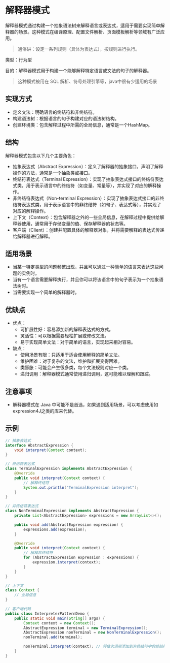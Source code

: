 # 解释器模式

解释器模式通过构建一个抽象语法树来解释语言或表达式，适用于需要实现简单解释器的场景。这种模式在编译原理、配置文件解析、页面模板解析等领域有广泛应用。
>通俗讲：设定一系列规则（具体为表达式），按规则进行执行。

类型：行为型

目的：解释器模式用于构建一个能够解释特定语言或文法的句子的解释器。
>这种模式被用在 SQL 解析、符号处理引擎等，java中很有少适用的场景

## 实现方式

- 定义文法：明确语言的终结符和非终结符。
- 构建语法树：根据语言的句子构建对应的语法树结构。
- 创建环境类：包含解释过程中所需的全局信息，通常是一个HashMap。

## 结构

解释器模式包含以下几个主要角色：

- 抽象表达式（Abstract Expression）：定义了解释器的抽象接口，声明了解释操作的方法，通常是一个抽象类或接口。
- 终结符表达式（Terminal Expression）：实现了抽象表达式接口的终结符表达式类，用于表示语言中的终结符（如变量、常量等），并实现了对应的解释操作。
- 非终结符表达式（Non-terminal Expression）：实现了抽象表达式接口的非终结符表达式类，用于表示语言中的非终结符（如句子、表达式等），并实现了对应的解释操作。
- 上下文（Context）：包含解释器之外的一些全局信息，在解释过程中提供给解释器使用，通常用于存储变量的值、保存解释器的状态等。
- 客户端（Client）：创建并配置具体的解释器对象，并将需要解释的表达式传递给解释器进行解释。

## 适用场景

- 当某一特定类型的问题频繁出现，并且可以通过一种简单的语言来表达这些问题的实例时。
- 当有一个语言需要解释执行，并且你可以将该语言中的句子表示为一个抽象语法树时。
- 当需要实现一个简单的解释器时。

## 优缺点

- 优点：
  - 可扩展性好：容易添加新的解释表达式的方式。
  - 灵活性：可以根据需要轻松扩展或修改文法。
  - 易于实现简单文法：对于简单的语言，实现起来相对容易。
- 缺点：
  - 使用场景有限：只适用于适合使用解释的简单文法。
  - 维护困难：对于复杂的文法，维护和扩展变得困难。
  - 类膨胀：可能会产生很多类，每个文法规则对应一个类。
  - 递归调用：解释器模式通常使用递归调用，这可能难以理解和跟踪。

## 注意事项

- 解释器模式在 Java 中可能不是首选，如果遇到适用场景，可以考虑使用如expression4J之类的库来代替。

## 示例

```java
// 抽象表达式
interface AbstractExpression {
    void interpret(Context context);
}

// 终结符表达式
class TerminalExpression implements AbstractExpression {
    @Override
    public void interpret(Context context) {
        // 解释终结符
        System.out.println("TerminalExpression interpret");
    }
}

// 非终结符表达式
class NonTerminalExpression implements AbstractExpression {
    private List<AbstractExpression> expressions = new ArrayList<>();

    public void add(AbstractExpression expression) {
        expressions.add(expression);
    }

    @Override
    public void interpret(Context context) {
        // 解释非终结符
        for (AbstractExpression expression : expressions) {
            expression.interpret(context);
        }
    }
}

// 上下文
class Context {
    // 全局信息
}

// 客户端代码
public class InterpreterPatternDemo {
    public static void main(String[] args) {
        Context context = new Context();
        AbstractExpression terminal = new TerminalExpression();
        AbstractExpression nonTerminal = new NonTerminalExpression();
        nonTerminal.add(terminal);

        nonTerminal.interpret(context); // 将依次调用添加到非终结符中的终结符表达式
    }
}
```
